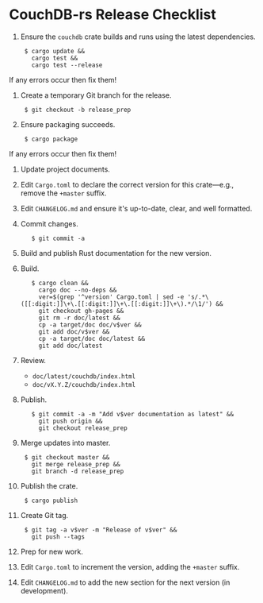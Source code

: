 # CouchDB-rs Release Checklist

1. Ensure the `couchdb` crate builds and runs using the latest
   dependencies.

        $ cargo update &&
          cargo test &&
          cargo test --release

  If any errors occur then fix them!

1. Create a temporary Git branch for the release.

        $ git checkout -b release_prep

1. Ensure packaging succeeds.

        $ cargo package

  If any errors occur then fix them!

1. Update project documents.

  1. Edit `Cargo.toml` to declare the correct version for this
     crate—e.g., remove the `+master` suffix.

  1. Edit `CHANGELOG.md` and ensure it's up-to-date, clear, and well
     formatted.

  1. Commit changes.

            $ git commit -a

1. Build and publish Rust documentation for the new version.

  1. Build.

            $ cargo clean &&
              cargo doc --no-deps &&
              ver=$(grep '^version' Cargo.toml | sed -e 's/.*\([[:digit:]]\+\.[[:digit:]]\+\.[[:digit:]]\+\).*/\1/') &&
              git checkout gh-pages &&
              git rm -r doc/latest &&
              cp -a target/doc doc/v$ver &&
              git add doc/v$ver &&
              cp -a target/doc doc/latest &&
              git add doc/latest

  1. Review.

      * `doc/latest/couchdb/index.html`
      * `doc/vX.Y.Z/couchdb/index.html`

  1. Publish.

            $ git commit -a -m "Add v$ver documentation as latest" &&
              git push origin &&
              git checkout release_prep

1. Merge updates into master.

        $ git checkout master &&
          git merge release_prep &&
          git branch -d release_prep

1. Publish the crate.

        $ cargo publish

1. Create Git tag.

        $ git tag -a v$ver -m "Release of v$ver" &&
          git push --tags

1. Prep for new work.

  1. Edit `Cargo.toml` to increment the version, adding the `+master`
     suffix.

  1. Edit `CHANGELOG.md` to add the new section for the next version (in
     development).
